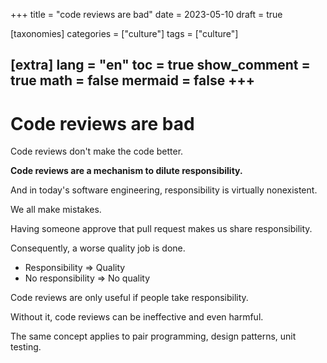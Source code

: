 +++
title = "code reviews are bad"
date = 2023-05-10
draft = true
 

[taxonomies]
categories = ["culture"]
tags = ["culture"]

[extra]
lang = "en"
toc = true
show_comment = true
math = false
mermaid = false
+++
---

# Code reviews are bad

Code reviews don't make the code better.

**Code reviews are a mechanism to dilute responsibility.**

And in today's software engineering, responsibility is virtually nonexistent.

We all make mistakes.

Having someone approve that pull request makes us share responsibility.

Consequently, a worse quality job is done.

- Responsibility => Quality
- No responsibility => No quality

Code reviews are only useful if people take responsibility.

Without it, code reviews can be ineffective and even harmful.

The same concept applies to pair programming, design patterns, unit testing.